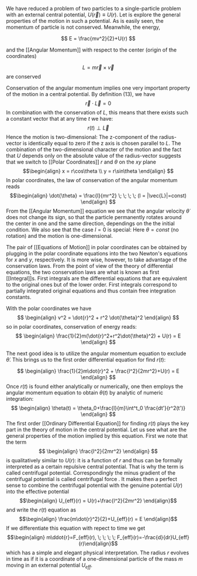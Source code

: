 We have reduced a problem of two particles to a single-particle problem with an external central potential, $U(\vec{r}) \equiv U(r)$. Let is explore the general properties of the motion in such a potential. As is easily seen, the momentum of particle is not conserved. Meanwhile, the energy,

$$
E = \frac{mv^2}{2}+U(r)
$$

and the [[Angular Momentum]] with respect to the center (origin of the coordinates)

$$
L = m\vec{r} \times \vec{v}
$$
are conserved

Conservation of the angular momentum implies one very important property of the motion in a central potential. By definition (13), we have 
$$
\vec{r} \cdot \vec{L} = 0
$$
In combination with the conservation of $L$, this means that there exists such a constant vector that at any time $t$ we have:
$$
r(t)\perp \vec{L}
$$
Hence the motion is two-dimensional: The z-component of the radius-vector is identically equal to zero if the z axis is chosen parallel to $L$. 
The combination of the two-dimensional character of the motion and the fact that $U$ depends only on the absolute value of the radius-vector suggests that we switch to [[Polar Coordinates]] $r$ and $\theta$ on the $xy$ plane
$$\begin{align}
	x = r\cos\theta \\
	y = r\sin\theta
\end{align} 
$$
In polar coordinates, the law of conservation of the angular momentum reads
$$\begin{align}
	\dot{\theta} = \frac{l}{mr^2} \; \; \; \;
	(l = |\vec{L}|=const)
\end{align}
$$
From the [[Angular Momentum]] equation we see that the angular velocity $\dot{\theta}$ does not change its sign, so that the particle permanently rotates around the center in one and the same direction, dependings on the the initial condition. We also see that the case $l = 0$ is special: Here $\theta = const$ (no rotation) and the motion is one-dimensional. 

The pair of [[Equations of Motion]] in polar coordinates can be obtained by plugging in the polar coordinate equations into the two Newton's equations for $x$ and $y$, respectively. It is more wise, however, to take advantage of the conservation laws. From the point of view of the theory of differential equations, the two conservation laws are what is known as first [[Integral]]s. First integrals are the differential equations that are equivalent to the original ones but of the lower order. First integrals correspond to partially integrated original equations and thus contain free integration constants.

With the polar coordinates we have 
$$
\begin{align}
	v^2 = \dot{r}^2 + r^2 \dot{\theta}^2
\end{align}
$$
so in polar coordinates, conservation of energy reads:
$$
\begin{align}
	\frac{1}{2}m(\dot{r}^2+r^2\dot{\theta}^2) + U(r) = E
\end{align}
$$

The next good idea is to utilize the angular momentum equation to exclude $\dot{\theta}$. This brings us to the first order differential equation for find $r(t)$:

$$
\begin{align}
	\frac{1}{2}m\dot{r}^2 + \frac{l^2}{2mr^2}+U(r) = E
\end{align}
$$
Once $r(t)$ is found either analytically or numerically, one then employs the angular momentum equation to obtain $\theta(t)$ by analytic of numeric integration: 
$$
\begin{align}
	\theta(t) = \theta_0+\frac{l}{m}\int^t_0 \frac{dt'}{r^2(t')}
\end{align}
$$
The first order [[Ordinary Differential Equation]]  for finding $r(t)$ plays the key part in the theory of motion in the central potential. Let us see what are the general properties of the motion implied by this equation. First we note that the term 
$$
\begin{align}
	\frac{l^2}{2mr^2}
\end{align}
$$
is qualitatively similar to $U(r)$: it is a function of $r$ and thus can be formally interpreted as a certain repulsive central potential. That is why the term is called centrifugal potential. Correspondingly the minus gradient of the centrifugal potential is called centrifugal force . It makes then a perfect sense to combine the centrifugal potential with the genuine potential $U(r)$ into the effective potential
$$\begin{align} U_{eff}(r) = U(r)+\frac{l^2}{2mr^2} \end{align}$$
and write the $r(t)$ equation as
$$\begin{align} \frac{m\dot{r}^2}{2}+U_{eff}(r) = E \end{align}$$
If we differentiate this equation with repect to time we get
$$\begin{align} m\ddot{r}=F_{eff}(r), \; \; \; \; F_{eff}(r)=-\frac{d}{dr}U_{eff}(r)\end{align}$$
which has a simple and elegant physical interpretation. The radius $r$ evolves in time as if it is a coordinate of a one-dimensional particle of the mass $m$ moving in an external potential $U_{eff}$.